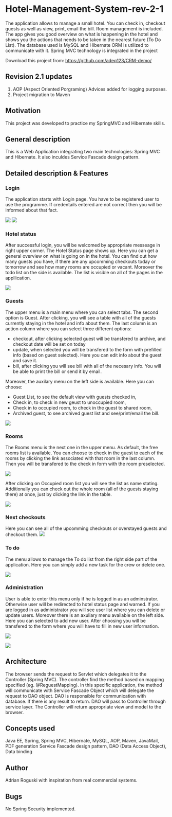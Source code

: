 # Hotel-Management-System-rev-2-1
The application allows to manage a small hotel. You can check in, checkout guests as well as view, print, email the bill. Room management is included. The app gives you good overview on what is happening in the hotel and shows you the actions that needs to be taken in the nearest future (To Do List). The database used is MySQL and Hibernate ORM is utilized to communicate with it. Spring MVC technology is integrated in the project

Download this project from: https://github.com/adeq123/CRM-demo/

## Revision 2.1 updates
1. AOP (Aspect Oriented Porgraming) Advices added for logging purposes.
2. Project migration to Maven

## Motivation
This project was developed to practice my SpringMVC and Hibernate skills.

## General description
This is a Web Application integrating two main technologies: Spring MVC and Hibernate. It also inculdes Service Fascade design pattern.  
## Detailed description & Features
### Login
The application starts with Login page. You have to be registered user to use the programme. If credentails entered are not correct then you will be informed about that fact.

![](https://github.com/adeq123/Hotel-Management-System/blob/master/Hotel-Management-System/readme_images/login.png)
![](https://github.com/adeq123/Hotel-Management-System/blob/master/Hotel-Management-System/readme_images/login1.png)

### Hotel status
After successful login, you will be welcomed by appropriate messeage in right upper corner. The Hotel Status page shows up. Here you can get a general overview on what is going on in the hotel. You can find out how many guests you have, if there are any upcomming checkouts today or tomorrow and see how many rooms are occupied or vacant. Moreover the todo list on the side is available. The list is visible on all of the pages in the appllication.

![](https://github.com/adeq123/Hotel-Management-System/blob/master/Hotel-Management-System/readme_images/hotel_status.png)

### Guests 
The upper menu is a main menu where you can select tabs. The second option is Guest. After clicking, you will see a table with all of the guests currently staying in the hotel and info about them. The last column is an action column where you can select three different options:
 - checkout, after clicking selected guest will be transfered to archive, and checkout date will be set on today
 - update, when selected you will be transfered to the form with prefilled info (based on guest selected). Here you can edit info about the guest and save it.
 - bill, after clicking you will see bill with all of the necesary info. You will be able to print the bill or send it by email.
 
 Moreover, the auxilary menu on the left side is available. Here you can choose:
 - Guest List, to see the default view with guests checked in,
 - Check in, to check in new geust to unoccupied room,
 - Check in to occupied room, to check in the guest to shared room,
 - Archived guest, to see archived guest list and see/print/email the bill.
 
![](https://github.com/adeq123/Hotel-Management-System/blob/master/Hotel-Management-System/readme_images/guest.png)

### Rooms
The Rooms menu is the next one in the upper menu. As default, the free rooms list is available. You can choose to check in the guest to each of the rooms by clicking the link associated with that room in the last column. Then you will be transfered to the check in form with the room preselected. 

![](https://github.com/adeq123/Hotel-Management-System/blob/master/Hotel-Management-System/readme_images/rooms.png)

After clicking on Occupied room list you will see the list as name stating. Additionally you can check out the whole room (all of the guests staying there) at once, just by clicking the link in the table.

![](https://github.com/adeq123/Hotel-Management-System/blob/master/Hotel-Management-System/readme_images/rooms2.png)

### Next checkouts
Here you can see all of the upcomming checkouts or overstayed guests and checkout them.
![](https://github.com/adeq123/Hotel-Management-System/blob/master/Hotel-Management-System/readme_images/nextcheck.png)

### To do
The menu allows to manage the To do list from the right side part of the application. Here you can simply add a new task for the crew or delete one.

![](https://github.com/adeq123/Hotel-Management-System/blob/master/Hotel-Management-System/readme_images/todo.png)

### Administration
User is able to enter this menu only if he is logged in as an adminstrator. Otherwise user will be redirected to hotel status page and warned. If you are logged in as administrator you will see user list where you can delete or update users. Moreover there is an axuliary menu available on the left side. Here you can selected to add new user. After choosing you will be transfered to the form where you will have to fill in new user information.

![](https://github.com/adeq123/Hotel-Management-System/blob/master/Hotel-Management-System/readme_images/admin1.png)

![](https://github.com/adeq123/Hotel-Management-System/blob/master/Hotel-Management-System/readme_images/admin2.png)

## Architecture

The browser sends the request to Servlet which delegates it to the Controller (Spring MVC). The controller find the method based on mapping specified (eg. @ReguestMapping).
In this specific application, the method will communicate with Service Fascade Object which will delegate the request to DAO object. DAO is responsible for communication with database. If there is any result to return. DAO will pass to Controller through service layer. The Controller will return appropriate view and model to the browser.

## Concepts used

Java EE, Spring, Spring MVC, Hibernate, MySQL, AOP, Maven, JavaMail, PDF generation
Service Fascade design pattern, DAO (Data Access Object), Data binding

## Author

Adrian Roguski with inspiration from real commercial systems.

## Bugs
No Spring Security implemented.
